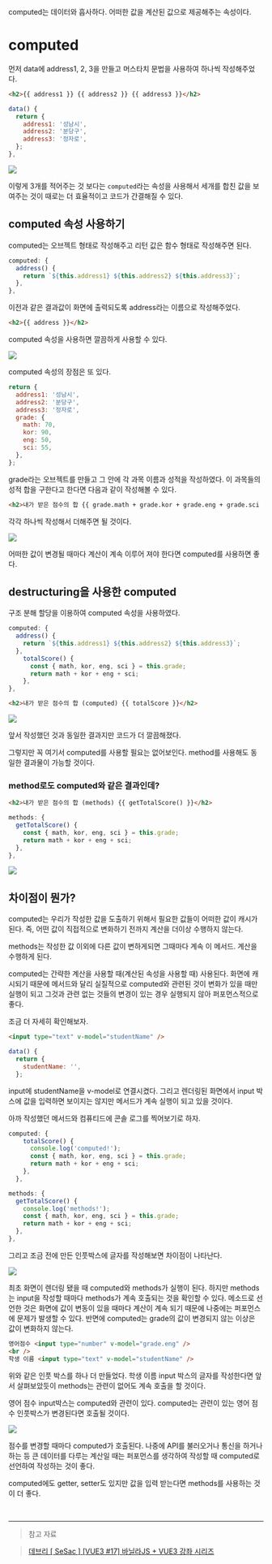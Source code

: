 computed는 데이터와 흡사하다.
어떠한 값을 계산된 값으로 제공해주는 속성이다.

# computed

먼저 data에 address1, 2, 3을 만들고 머스타치 문법을 사용하여 하나씩 작성해주었다.

```html
<h2>{{ address1 }} {{ address2 }} {{ address3 }}</h2>
```

```javascript
data() {
  return {
    address1: '성남시',
    address2: '분당구',
    address3: '정자로',
  };
},
```

![](https://velog.velcdn.com/images/reasonz/post/573ce4d2-9d3c-4ed3-b005-d32daf87ab01/image.png)

이렇게 3개를 적어주는 것 보다는 `computed`라는 속성을 사용해서 세개를 합친 값을 보여주는 것이 때로는 더 효율적이고 코드가 간결해질 수 있다.

## computed 속성 사용하기

computed는 오브젝트 형태로 작성해주고 리턴 값은 함수 형태로 작성해주면 된다.

```javascript
computed: {
  address() {
    return `${this.address1} ${this.address2} ${this.address3}`;
  },
},
```

이전과 같은 결과값이 화면에 출력되도록 address라는 이름으로 작성해주었다.

```html
<h2>{{ address }}</h2>
```

computed 속성을 사용하면 깔끔하게 사용할 수 있다.

![](https://velog.velcdn.com/images/reasonz/post/8c9efa0f-ba11-4c1b-bfbc-8ce20c468fdd/image.png)

computed 속성의 장점은 또 있다.

```javascript
return {
  address1: '성남시',
  address2: '분당구',
  address3: '정자로',
  grade: {
    math: 70,
    kor: 90,
    eng: 50,
    sci: 55,
  },
};
```

grade라는 오브젝트를 만들고 그 안에 각 과목 이름과 성적을 작성하였다.
이 과목들의 성적 합을 구한다고 한다면 다음과 같이 작성해볼 수 있다.

```html
<h2>내가 받은 점수의 합 {{ grade.math + grade.kor + grade.eng + grade.sci }}</h2>
```

각각 하나씩 작성해서 더해주면 될 것이다.

![](https://velog.velcdn.com/images/reasonz/post/c32e7ada-be45-4336-bff9-b938194605de/image.png)

어떠한 값이 변경될 때마다 계산이 계속 이루어 져야 한다면 computed를 사용하면 좋다.

## destructuring을 사용한 computed

구조 분해 할당을 이용하여 computed 속성을 사용하였다.

```javascript
computed: {
  address() {
    return `${this.address1} ${this.address2} ${this.address3}`;
  },
    totalScore() {
      const { math, kor, eng, sci } = this.grade;
      return math + kor + eng + sci;
    },
},
```

```html
<h2>내가 받은 점수의 합 (computed) {{ totalScore }}</h2>
```

![](https://velog.velcdn.com/images/reasonz/post/73148753-ab1e-4e13-ae3c-add524665f69/image.png)

앞서 작성했던 것과 동일한 결과지만 코드가 더 깔끔해졌다.

그렇지만 꼭 여기서 computed를 사용할 필요는 없어보인다.
method를 사용해도 동일한 결과물이 가능할 것이다.

### method로도 computed와 같은 결과인데?

```html
<h2>내가 받은 점수의 합 (methods) {{ getTotalScore() }}</h2>
```

```javascript
methods: {
  getTotalScore() {
    const { math, kor, eng, sci } = this.grade;
    return math + kor + eng + sci;
  },
},
```

![](https://velog.velcdn.com/images/reasonz/post/f03c2b45-2985-44da-9268-c6b369555b6c/image.png)

## 차이점이 뭔가?

computed는 우리가 작성한 값을 도출하기 위해서 필요한 값들이 어떠한 값이 캐시가 된다. 즉, 어떤 값이 직접적으로 변화하기 전까지 계산을 더이상 수행하지 않는다.

methods는 작성한 값 이외에 다른 값이 변하게되면 그때마다 계속 이 메서드. 계산을 수행하게 된다.

computed는 간략한 계산을 사용할 때(계산된 속성을 사용할 때) 사용된다. 화면에 캐시되기 때문에 메서드와 달리 실질적으로 computed와 관련된 것이 변화가 있을 때만 실행이 되고 그것과 관련 없는 것들의 변경이 있는 경우 실행되지 않아 퍼포먼스적으로 좋다.

조금 더 자세히 확인해보자.

```html
<input type="text" v-model="studentName" />
```

```javascript
data() {
  return {
    studentName: '',
  };
```

input에 studentName을 v-model로 연결시켰다.
그리고 렌더링된 화면에서 input 박스에 값을 입력하면 보이지는 않지만 메서드가 계속 실행이 되고 있을 것이다.

아까 작성했던 메서드와 컴퓨티드에 콘솔 로그를 찍어보기로 하자.

```javascript
computed: {
    totalScore() {
      console.log('computed!');
      const { math, kor, eng, sci } = this.grade;
      return math + kor + eng + sci;
    },
  },

methods: {
  getTotalScore() {
    console.log('methods!');
    const { math, kor, eng, sci } = this.grade;
    return math + kor + eng + sci;
  },
},
```

그리고 조금 전에 만든 인풋박스에 글자를 작성해보면 차이점이 나타난다.

![](https://velog.velcdn.com/images/reasonz/post/c465d7bf-6bf7-4bc2-af4b-f5e2f2b4f883/image.gif)

최초 화면이 렌더링 됐을 때 computed와 methods가 실행이 된다.
하지만 methods는 input을 작성할 때마다 methods가 계속 호출되는 것을 확인할 수 있다.
메소드로 선언한 것은 화면에 값이 변동이 있을 때마다 계산이 계속 되기 때문에 나중에는 퍼포먼스에 문제가 발생할 수 있다.
반면에 computed는 grade의 값이 변경되지 않는 이상은 값이 변화하지 않는다.

```html
영어점수 <input type="number" v-model="grade.eng" />
<br />
학생 이름 <input type="text" v-model="studentName" />
```

위와 같은 인풋 박스를 하나 더 만들었다.
학생 이름 input 박스의 글자를 작성한다면 앞서 살펴보았듯이 methods는 관련이 없어도 계속 호출을 할 것이다.

영어 점수 input박스는 computed와 관련이 있다.
computed는 관련이 있는 영어 점수 인풋박스가 변경된다면 호출될 것이다.

![](https://velog.velcdn.com/images/reasonz/post/0e56e0d4-003b-4219-bb7c-6492da15d873/image.gif)

점수를 변경할 때마다 computed가 호출된다.
나중에 API를 불러오거나 통신을 하거나 하는 등 큰 데이터를 다루는 계산일 때는 퍼포먼스를 생각하여 작성할 때 computed로 선언하여 작성하는 것이 좋다.

computed에도 getter, setter도 있지만 값을 입력 받는다면 methods를 사용하는 것이 더 좋다.

<br>

---

> 참고 자료

> [데브리 [ SeSac ] [VUE3 #17] 바닐라JS + VUE3 강좌 시리즈](https://www.youtube.com/watch?v=CDgfvBbM7G8&list=PLpJDjPqxGWGrAEfHRAXf59m0krxxEzic5&index=17&ab_channel=%EB%8D%B0%EB%B8%8C%EB%A6%AC)
